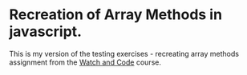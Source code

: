 # Recreation of Array Methods in javascript.

This is my version of the testing exercises - recreating array methods assignment from the <a href="https://watchandcode.com/" target="_blang">Watch and Code</a> course.
